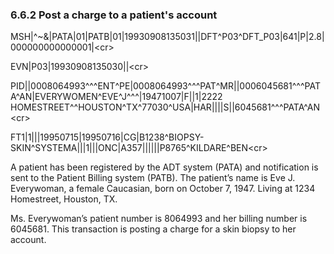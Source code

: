 ### 6.6.2 Post a charge to a patient's account

MSH|^~\&|PATA|01|PATB|01|19930908135031||DFT^P03^DFT_P03|641|P|2.8|\
000000000000001|&lt;cr>

EVN|P03|19930908135030||&lt;cr>

PID||0008064993^^^ENT^PE|0008064993^^^PAT^MR||0006045681^^^PATA^AN|EVERYWOMEN^EVE^J^^^|19471007|F||1|2222 HOMESTREET^^HOUSTON^TX^77030^USA|HAR||||S||6045681^^^PATA^AN&lt;cr>

FT1|1|||19950715|19950716|CG|B1238^BIOPSY-SKIN^SYSTEMA|||1|||ONC|A357||||||P8765^KILDARE^BEN&lt;cr>

A patient has been registered by the ADT system (PATA) and notification is sent to the Patient Billing system (PATB). The patient’s name is Eve J. Everywoman, a female Caucasian, born on October 7, 1947. Living at 1234 Homestreet, Houston, TX.

Ms. Everywoman’s patient number is 8064993 and her billing number is 6045681. This transaction is posting a charge for a skin biopsy to her account.
